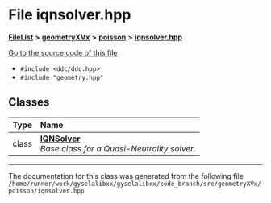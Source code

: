 

# File iqnsolver.hpp



[**FileList**](files.md) **>** [**geometryXVx**](dir_e51b496b46dd687775e46e0826614574.md) **>** [**poisson**](dir_d78fdb6d05340e24a2e187de33ea09a4.md) **>** [**iqnsolver.hpp**](geometryXVx_2poisson_2iqnsolver_8hpp.md)

[Go to the source code of this file](geometryXVx_2poisson_2iqnsolver_8hpp_source.md)



* `#include <ddc/ddc.hpp>`
* `#include "geometry.hpp"`















## Classes

| Type | Name |
| ---: | :--- |
| class | [**IQNSolver**](classIQNSolver.md) <br>_Base class for a Quasi-Neutrality solver._  |



















































------------------------------
The documentation for this class was generated from the following file `/home/runner/work/gyselalibxx/gyselalibxx/code_branch/src/geometryXVx/poisson/iqnsolver.hpp`


